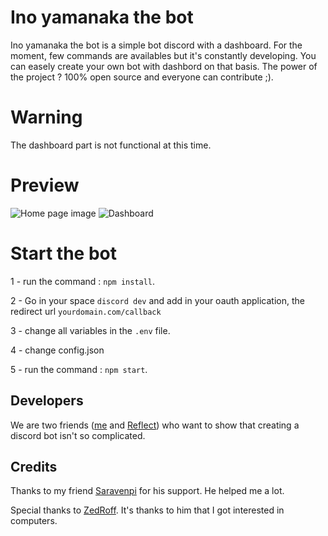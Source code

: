 # Ino yamanaka the bot
Ino yamanaka the bot is a simple bot discord with a dashboard. For the moment, few commands are availables but it's constantly developing.
You can easely create your own bot with dashbord on that basis.
The power of the project ? 100% open source and everyone can contribute ;).

# Warning
The dashboard part is not functional at this time.

# Preview
![Home page image](https://i.imgur.com/btKKFDe.png "Home page")
![Dashboard](https://i.imgur.com/hXBcnc6.png "Dashboard")

# Start the bot
1 - run the command : `npm install`.

2 - Go in your space `discord dev` and add in your oauth application, the redirect url `yourdomain.com/callback`

3 - change all variables in the `.env` file.

4 - change config.json

5 - run the command : `npm start`.

## Developers
We are two friends ([me](https://github.com/Aaaaalpha) and [Reflect](https://github.com/B3t4Reflect)) who want to show that creating a discord bot isn't so complicated.

## Credits
Thanks to my friend [Saravenpi](https://github.com/saravenpi) for his support. He helped me a lot.

Special thanks to [ZedRoff](https://github.com/ZedRoff). It's thanks to him that I got interested in computers.
